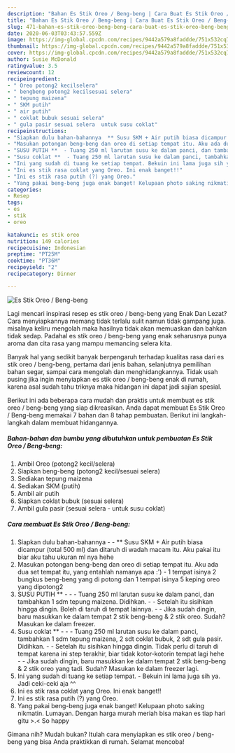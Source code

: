 ```yaml
---
description: "Bahan Es Stik Oreo / Beng-beng | Cara Buat Es Stik Oreo / Beng-beng Yang Sedap"
title: "Bahan Es Stik Oreo / Beng-beng | Cara Buat Es Stik Oreo / Beng-beng Yang Sedap"
slug: 471-bahan-es-stik-oreo-beng-beng-cara-buat-es-stik-oreo-beng-beng-yang-sedap
date: 2020-06-03T03:43:57.559Z
image: https://img-global.cpcdn.com/recipes/9442a579a8faddde/751x532cq70/es-stik-oreo-beng-beng-foto-resep-utama.jpg
thumbnail: https://img-global.cpcdn.com/recipes/9442a579a8faddde/751x532cq70/es-stik-oreo-beng-beng-foto-resep-utama.jpg
cover: https://img-global.cpcdn.com/recipes/9442a579a8faddde/751x532cq70/es-stik-oreo-beng-beng-foto-resep-utama.jpg
author: Susie McDonald
ratingvalue: 3.5
reviewcount: 12
recipeingredient:
- " Oreo potong2 kecilselera"
- " bengbeng potong2 kecilsesuai selera"
- " tepung maizena"
- " SKM putih"
- " air putih"
- " coklat bubuk sesuai selera"
- " gula pasir sesuai selera  untuk susu coklat"
recipeinstructions:
- "Siapkan dulu bahan-bahannya  ** Susu SKM + Air putih biasa dicampur (total 500 ml) dan ditaruh di wadah macam itu. Aku pakai itu biar aku tahu ukuran ml nya hehe"
- "Masukan potongan beng-beng dan oreo di setiap tempat itu. Aku ada dua set tempat itu, yang entahlah namanya apa :&#39;)  1 tempat isinya 2 bungkus beng-beng yang di potong dan 1 tempat isinya 5 keping oreo yang dipotong2"
- "SUSU PUTIH **  - Tuang 250 ml larutan susu ke dalam panci, dan tambahkan 1 sdm tepung maizena. Didihkan.  - Setelah itu sisihkan hingga dingin. Boleh di taruh di tempat lainnya. - Jika sudah dingin, baru masukkan ke dalam tempat 2 stik beng-beng &amp; 2 stik oreo. Sudah? Masukan ke dalam freezer."
- "Susu coklat **  - Tuang 250 ml larutan susu ke dalam panci, tambahkan 1 sdm tepung maizena, 2 sdt coklat bubuk, 2 sdt gula pasir. Didihkan. - Setelah itu sisihkan hingga dingin. Tidak perlu di taruh di tempat karena ini step terakhir, biar tidak kotor-kotorin tempat lagi hehe - Jika sudah dingin, baru masukkan ke dalam tempat 2 stik beng-beng &amp; 2 stik oreo yang tadi. Sudah? Masukan ke dalam freezer lagi."
- "Ini yang sudah di tuang ke setiap tempat. Bekuin ini lama juga sih ya. Jadi ceki-ceki aja ^^"
- "Ini es stik rasa coklat yang Oreo. Ini enak banget!!"
- "Ini es stik rasa putih (?) yang Oreo."
- "Yang pakai beng-beng juga enak banget! Kelupaan photo saking nikmatin. Lumayan. Dengan harga murah meriah bisa makan es tiap hari gitu &gt;.&lt; So happy"
categories:
- Resep
tags:
- es
- stik
- oreo

katakunci: es stik oreo 
nutrition: 149 calories
recipecuisine: Indonesian
preptime: "PT25M"
cooktime: "PT36M"
recipeyield: "2"
recipecategory: Dinner

---
```



![Es Stik Oreo / Beng-beng](https://img-global.cpcdn.com/recipes/9442a579a8faddde/751x532cq70/es-stik-oreo-beng-beng-foto-resep-utama.jpg)

Lagi mencari inspirasi resep es stik oreo / beng-beng yang Enak Dan Lezat? Cara menyiapkannya memang tidak terlalu sulit namun tidak gampang juga. misalnya keliru mengolah maka hasilnya tidak akan memuaskan dan bahkan tidak sedap. Padahal es stik oreo / beng-beng yang enak seharusnya punya aroma dan cita rasa yang mampu memancing selera kita.

Banyak hal yang sedikit banyak berpengaruh terhadap kualitas rasa dari es stik oreo / beng-beng, pertama dari jenis bahan, selanjutnya pemilihan bahan segar, sampai cara mengolah dan menghidangkannya. Tidak usah pusing jika ingin menyiapkan es stik oreo / beng-beng enak di rumah, karena asal sudah tahu triknya maka hidangan ini dapat jadi sajian spesial.




Berikut ini ada beberapa cara mudah dan praktis untuk membuat es stik oreo / beng-beng yang siap dikreasikan. Anda dapat membuat Es Stik Oreo / Beng-beng memakai 7 bahan dan 8 tahap pembuatan. Berikut ini langkah-langkah dalam membuat hidangannya.

<!--inarticleads1-->

##### Bahan-bahan dan bumbu yang dibutuhkan untuk pembuatan Es Stik Oreo / Beng-beng:

1. Ambil  Oreo (potong2 kecil/selera)
1. Siapkan  beng-beng (potong2 kecil/sesuai selera)
1. Sediakan  tepung maizena
1. Sediakan  SKM (putih)
1. Ambil  air putih
1. Siapkan  coklat bubuk (sesuai selera)
1. Ambil  gula pasir (sesuai selera - untuk susu coklat)




<!--inarticleads2-->

##### Cara membuat Es Stik Oreo / Beng-beng:

1. Siapkan dulu bahan-bahannya -  - ** Susu SKM + Air putih biasa dicampur (total 500 ml) dan ditaruh di wadah macam itu. Aku pakai itu biar aku tahu ukuran ml nya hehe
1. Masukan potongan beng-beng dan oreo di setiap tempat itu. Aku ada dua set tempat itu, yang entahlah namanya apa :&#39;)  - 1 tempat isinya 2 bungkus beng-beng yang di potong dan 1 tempat isinya 5 keping oreo yang dipotong2
1. SUSU PUTIH ** -  - - Tuang 250 ml larutan susu ke dalam panci, dan tambahkan 1 sdm tepung maizena. Didihkan.  - - Setelah itu sisihkan hingga dingin. Boleh di taruh di tempat lainnya. - - Jika sudah dingin, baru masukkan ke dalam tempat 2 stik beng-beng &amp; 2 stik oreo. Sudah? Masukan ke dalam freezer.
1. Susu coklat ** -  - - Tuang 250 ml larutan susu ke dalam panci, tambahkan 1 sdm tepung maizena, 2 sdt coklat bubuk, 2 sdt gula pasir. Didihkan. - - Setelah itu sisihkan hingga dingin. Tidak perlu di taruh di tempat karena ini step terakhir, biar tidak kotor-kotorin tempat lagi hehe - - Jika sudah dingin, baru masukkan ke dalam tempat 2 stik beng-beng &amp; 2 stik oreo yang tadi. Sudah? Masukan ke dalam freezer lagi.
1. Ini yang sudah di tuang ke setiap tempat. - Bekuin ini lama juga sih ya. Jadi ceki-ceki aja ^^
1. Ini es stik rasa coklat yang Oreo. Ini enak banget!!
1. Ini es stik rasa putih (?) yang Oreo.
1. Yang pakai beng-beng juga enak banget! Kelupaan photo saking nikmatin. Lumayan. Dengan harga murah meriah bisa makan es tiap hari gitu &gt;.&lt; So happy




Gimana nih? Mudah bukan? Itulah cara menyiapkan es stik oreo / beng-beng yang bisa Anda praktikkan di rumah. Selamat mencoba!

